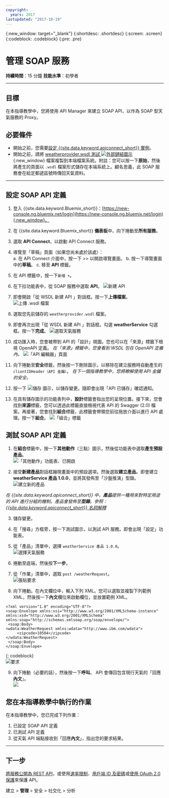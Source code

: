 ```yaml
---
copyright:
  years: 2017
lastupdated: "2017-10-19"
---
```



{:new_window: target="_blank"}
{:shortdesc: .shortdesc}
{:screen: .screen}
{:codeblock: .codeblock}
{:pre: .pre}


# 管理 SOAP 服務
**持續時間**：15 分鐘
**技能水準**：初學者

---
## 目標
在本指導教學中，您將使用 API Manager 來建立 SOAP API，以作為 SOAP 型天氣服務的 Proxy。

## 必要條件
- 開始之前，您需要[設定 {{site.data.keyword.apiconnect_short}} 實例](tut_prereq_set_up_apic_instance.html)。
- 開始之前，請將 [weatherprovider.wsdl 測試 ![外部鏈結圖示](../../../icons/launch-glyph.svg "外部鏈結圖示")](https://github.com/ibm-apiconnect/getting-started/blob/master/bluemix/manage-soap-api/files/weatherprovider.wsdl){:new_window} 檔案複製到本端檔案系統。附註：您可以按一下**原始**，然後將產生的頁面以 `.wsdl` 檔案形式儲存在本端系統上。顧名思義，此 SOAP 服務會在給定郵遞區號時傳回天氣資料。

---
## 設定 SOAP API 定義
1. 登入 {{site.data.keyword.Bluemix_short}}：[https://new-console.ng.bluemix.net/login](https://new-console.ng.bluemix.net/login){:new_window}。

2. 在 {{site.data.keyword.Bluemix_short}} **儀表板**中，向下捲動至**所有服務**。

3. 選取 **API Connect**，以啟動 API Connect 服務。 
  
4. 導覽至「草稿」頁面（如果您尚未處於該處）：  
    a. 在 API Connect 介面中，按一下 >> 以開啟導覽畫面。
    b. 按一下導覽畫面中的**草稿**。
    c. 移至 **API** 標籤。

5. 在 API 標籤中，按一下`新增 +`。

6. 在下拉功能表中，從 SOAP 服務中選取 **API**。
  ![新建 API](images/newapi-menu2.png)

7. 即會開啟「從 WSDL 新建 API 」對話框。按一下**上傳檔案**。
  ![上傳 .wsdl 檔案](images/4-uploadwsdl.png)

8. 選取您先前儲存的 `weatherprovider.wsdl` 檔案。

9. 即會再次出現「從 WSDL 新建 API 」對話框。勾選 **weatherService** 勾選框。按一下**完成**。
  ![選取天氣服務](images/newapi2.png)

10. 成功匯入時，您會被帶到 API 的「設計」視圖。您也可以在「來源」標籤下檢視 OpenAPI 定義。
   _在「來源」標籤中，您會看到 WSDL 包在 OpenAPI 定義內。_
  ![「API 編輯器」頁面](images/designpage2.png)

11. 向下捲動至**安全**標籤，然後按一下刪除圖示，以移除在建立服務時自動產生的 `clientIDHeader（API 金鑰）`。
   _在下一個指導教學中，您將瞭解使用 API 金鑰的安全。_

12. 按一下 ![儲存](images/save.png) 圖示，以儲存變更。隨即會出現「API 已儲存」確認通知。

13. 在具有儲存圖示的功能表列中，**設計**標籤會指出您的呈現位置。接下來，您會找到**來源**標籤，您可以透過此標籤直接檢視代表 API 的 Swagger (2.0) 檔案。再接著，您會找到**組合**標籤，此標籤會帶領您前往拖放介面以進行 API 處理。按一下**組合**。
  ![「組合」標籤](images/assemble-clean.png)  

## 測試 SOAP API 定義

1. 在**組合**標籤中，按一下**其他動作**（三點）圖示，然後從功能表中選取**產生預設產品**。  
   ![「其他動作」功能表、已開啟](images/gen-default-prod.png)

2. 接受**新建產品**對話框蹦現畫面中的預設選項，然後選取**建立產品**。即會建立 **weatherService 產品 1.0.0**，並將其發佈至「沙盤推演」型錄。  
  ![建立新的產品](images/12a-chooseproduct.png)
 
  _在 {{site.data.keyword.apiconnect_short}} 中，**產品**提供一種用來對特定用途的 API 進行分組的機制。產品會發佈至**型錄**。參照：[{{site.data.keyword.apiconnect_short}} 名詞解釋](../apic_glossary.html)_

3. 儲存變更。  

4. 在「搜尋」方框旁，按一下測試圖示，以測試 API 服務。即會出現「設定」功能表。

5. 從「產品」清單中，選擇 `weatherService 產品 1.0.0`。  
  ![選擇天氣服務](images/12-chooseproduct.png)

6. 捲動至底端，然後按**下一步**。

7. 從「作業」清單中，選取 `post /weatherRequest`。  
  ![張貼要求](images/13-selectoperation.png)

8. 向下捲動。在內文欄位中，輸入下列 XML。您可以選取並複製下列範例 XML，然後按一下**內文**欄位來啟動欄位，並放置範例 XML。  
  ```
  <?xml version="1.0" encoding="UTF-8"?>
  <soap:Envelope xmlns:xsi="http://www.w3.org/2001/XMLSchema-instance" xmlns:xsd="http://www.w3.org/2001/XMLSchema" xmlns:soap="http://schemas.xmlsoap.org/soap/envelope/">
   <soap:Body>
  <wdata:WeatherRequest xmlns:wdata="http://www.ibm.com/wdata">
       <zipcode>10504</zipcode>
  </wdata:WeatherRequest>
   </soap:Body>
  </soap:Envelope>
  ```
  {: codeblock}  
  ![要求](images/14-enterrequest.png)

9. 向下捲動（必要的話），然後按一下**呼叫**。
API 會傳回包含現行天氣的「回應**內文**」。  
  ![](images/15-success.png)

## 您在本指導教學中執行的作業
在本指導教學中，您已完成下列作業：
1. 已設定 SOAP API 定義
2. 已測試 API 定義
3. 從天氣 API 端點接收到「回應**內文**」，指出您的要求結果。

---

## 下一步

[將服務公開為 REST API](tut_expose_soap_api.html)，或使用[速率限制](tut_rate_limit.html)、[用戶端 ID 及密碼](tut_secure_landing.html)或[使用 OAuth 2.0 保護](tut_secure_oauth_2.html)來保護 API。

建立 > **管理** > 安全 > 社交化 > 分析
